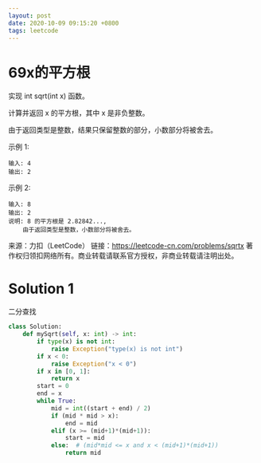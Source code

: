 ```yaml
---
layout: post
date: 2020-10-09 09:15:20 +0800
tags: leetcode
---
```


# 69x的平方根

实现 int sqrt(int x) 函数。

计算并返回 x 的平方根，其中 x 是非负整数。

由于返回类型是整数，结果只保留整数的部分，小数部分将被舍去。

示例 1:
```
输入: 4
输出: 2
```
示例 2:
```
输入: 8
输出: 2
说明: 8 的平方根是 2.82842..., 
    由于返回类型是整数，小数部分将被舍去。
```
来源：力扣（LeetCode）
链接：https://leetcode-cn.com/problems/sqrtx
著作权归领扣网络所有。商业转载请联系官方授权，非商业转载请注明出处。

# Solution 1
二分查找  
``` python
class Solution:
    def mySqrt(self, x: int) -> int:
        if type(x) is not int:
            raise Exception("type(x) is not int")
        if x < 0:
            raise Exception("x < 0")
        if x in [0, 1]:
            return x
        start = 0
        end = x
        while True:
            mid = int((start + end) / 2)
            if (mid * mid > x):
                end = mid
            elif (x >= (mid+1)*(mid+1)):
                start = mid
            else:  # (mid*mid <= x and x < (mid+1)*(mid+1))
                return mid
```